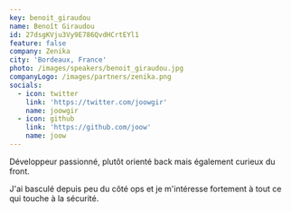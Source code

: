 ```yaml
---
key: benoit_giraudou
name: Benoît Giraudou
id: 27dsgKVju3Vy9E786QvdHCrtEYl1
feature: false
company: Zenika
city: 'Bordeaux, France'
photo: /images/speakers/benoit_giraudou.jpg
companyLogo: /images/partners/zenika.png
socials:
  - icon: twitter
    link: 'https://twitter.com/joowgir'
    name: joowgir
  - icon: github
    link: 'https://github.com/joow'
    name: joow
---
```

Développeur passionné, plutôt orienté back mais également curieux du front.

J'ai basculé depuis peu du côté ops et je m'intéresse fortement à tout ce qui touche à la sécurité.